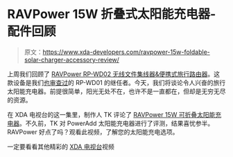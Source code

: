 # RAVPower 15W 折叠式太阳能充电器-配件回顾

> 原文：<https://www.xda-developers.com/ravpower-15w-foldable-solar-charger-accessory-review/>

上周我们回顾了 [RAVPower RP-WD02 无线文件集线器&便携式旅行路由器](http://www.ravpower.com/ravpower-rp-wd02-filehub-6000mah-power-bank.html)。这款设备是我们[也审查过](https://www.youtube.com/watch?v=cZ0ScWa9idk)的 RP-WD01 的继任者。今天，我们将谈论令人兴奋的旅行太阳能充电器。前提很简单，阳光无处不在，也许不是一直都在，但却是无穷无尽的资源。

在 XDA 电视台的这一集里，制作人 TK 评论了 [RAVPower 15W 可折叠太阳能充电器](http://www.ravpower.com/15w-foldable-solar-charger.html%20)。不久前，TK 对 PowerAdd 太阳能充电器进行了评测，结果喜忧参半。RAVPower 好点了吗？观看此视频，了解您的太阳能充电选项。

一定要看看其他精彩的 [XDA 电视台](http://www.xda-developers.com/xda-tv/ "XDA Developer TV")视频